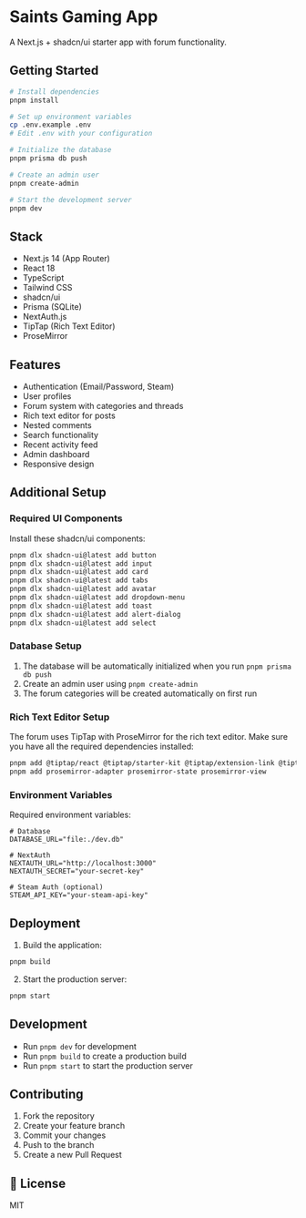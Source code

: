 # Saints Gaming App

A Next.js + shadcn/ui starter app with forum functionality.

## Getting Started

```bash
# Install dependencies
pnpm install

# Set up environment variables
cp .env.example .env
# Edit .env with your configuration

# Initialize the database
pnpm prisma db push

# Create an admin user
pnpm create-admin

# Start the development server
pnpm dev
```

## Stack

- Next.js 14 (App Router)
- React 18
- TypeScript
- Tailwind CSS
- shadcn/ui
- Prisma (SQLite)
- NextAuth.js
- TipTap (Rich Text Editor)
- ProseMirror

## Features

- Authentication (Email/Password, Steam)
- User profiles
- Forum system with categories and threads
- Rich text editor for posts
- Nested comments
- Search functionality
- Recent activity feed
- Admin dashboard
- Responsive design

## Additional Setup

### Required UI Components

Install these shadcn/ui components:

```bash
pnpm dlx shadcn-ui@latest add button
pnpm dlx shadcn-ui@latest add input
pnpm dlx shadcn-ui@latest add card
pnpm dlx shadcn-ui@latest add tabs
pnpm dlx shadcn-ui@latest add avatar
pnpm dlx shadcn-ui@latest add dropdown-menu
pnpm dlx shadcn-ui@latest add toast
pnpm dlx shadcn-ui@latest add alert-dialog
pnpm dlx shadcn-ui@latest add select
```

### Database Setup

1. The database will be automatically initialized when you run `pnpm prisma db push`
2. Create an admin user using `pnpm create-admin`
3. The forum categories will be created automatically on first run

### Rich Text Editor Setup

The forum uses TipTap with ProseMirror for the rich text editor. Make sure you have all the required dependencies installed:

```bash
pnpm add @tiptap/react @tiptap/starter-kit @tiptap/extension-link @tiptap/extension-image
pnpm add prosemirror-adapter prosemirror-state prosemirror-view
```

### Environment Variables

Required environment variables:

```env
# Database
DATABASE_URL="file:./dev.db"

# NextAuth
NEXTAUTH_URL="http://localhost:3000"
NEXTAUTH_SECRET="your-secret-key"

# Steam Auth (optional)
STEAM_API_KEY="your-steam-api-key"
```

## Deployment

1. Build the application:
```bash
pnpm build
```

2. Start the production server:
```bash
pnpm start
```

## Development

- Run `pnpm dev` for development
- Run `pnpm build` to create a production build
- Run `pnpm start` to start the production server

## Contributing

1. Fork the repository
2. Create your feature branch
3. Commit your changes
4. Push to the branch
5. Create a new Pull Request

## 📝 License
MIT